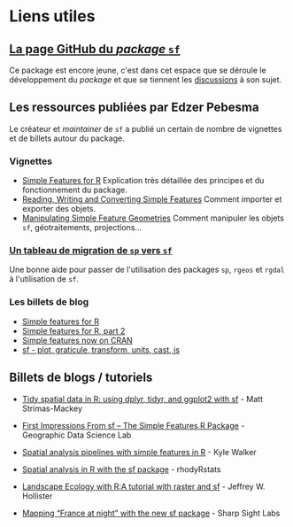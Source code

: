 Liens utiles
============

[La page GitHub du *package* `sf`](https://github.com/edzer/sfr)
----------------------------------------------------------------

Ce package est encore jeune, c'est dans cet espace que se déroule le développement du *package* et que se tiennent les [discussions](https://github.com/edzer/sfr/issues?utf8=%E2%9C%93&q=is%3Aissue%20) à son sujet.

Les ressources publiées par Edzer Pebesma
-----------------------------------------

Le créateur et *maintainer* de `sf` a publié un certain de nombre de vignettes et de billets autour du package.

### Vignettes

-   [Simple Features for R](https://cran.r-project.org/web/packages/sf/vignettes/sf1.html) Explication très détaillée des principes et du fonctionnement du package.
-   [Reading, Writing and Converting Simple Features](https://cran.r-project.org/web/packages/sf/vignettes/sf2.html)
    Comment importer et exporter des objets.
-   [Manipulating Simple Feature Geometries](https://cran.r-project.org/web/packages/sf/vignettes/sf3.html)
    Comment manipuler les objets `sf`, géotraitements, projections...

### [Un tableau de migration de `sp` vers `sf`](https://github.com/edzer/sfr/wiki/migrating)

Une bonne aide pour passer de l'utilisation des packages `sp`, `rgeos` et `rgdal` à l'utilisation de `sf`.

### Les billets de blog

-   [Simple features for R](http://r-spatial.org/r/2016/02/15/simple-features-for-r.html)
-   [Simple features for R, part 2](http://r-spatial.org/r/2016/07/18/sf2.html)
-   [Simple features now on CRAN](http://r-spatial.org/r/2016/11/02/sfcran.html)
-   [sf - plot, graticule, transform, units, cast, is](http://r-spatial.org/r/2017/01/12/newssf.html)

Billets de blogs / tutoriels
----------------------------

-   [Tidy spatial data in R: using dplyr, tidyr, and ggplot2 with sf](http://strimas.com/r/tidy-sf/) - Matt Strimas-Mackey

-   [First Impressions From sf – The Simple Features R Package](https://geographicdatascience.com/2017/01/06/first-impressions-from-sf-the-simple-features-r-package/) - Geographic Data Science Lab

-   [Spatial analysis pipelines with simple features in R](https://walkerke.github.io/2016/12/spatial-pipelines/) - Kyle Walker

-   [Spatial analysis in R with the sf package](http://rhodyrstats.org/geospatial_with_sf/geospatial_with_sf.html) - rhodyRstats

-   [Landscape Ecology with R:A tutorial with raster and sf](http://jwhollister.com/r_landscape_tutorial/tutorial.html) - Jeffrey W. Hollister

-   [Mapping “France at night” with the new sf package](http://sharpsightlabs.com/blog/mapping-france-night/) - Sharp Sight Labs
